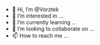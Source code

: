 - 👋 Hi, I’m @Vorztek
- 👀 I’m interested in ...
- 🌱 I’m currently learning ...
- 💞️ I’m looking to collaborate on ...
- 📫 How to reach me ...

<!---
Vorztek/Vorztek is a ✨ special ✨ repository because its `README.md` (this file) appears on your GitHub profile.
You can click the Preview link to take a look at your changes.
--->
